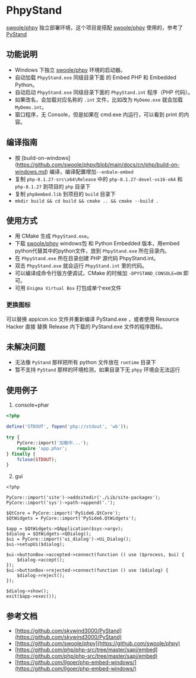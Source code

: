 # PhpyStand
[swoole/phpy](https://github.com/swoole/phpy) 独立部署环境，这个项目是搭配 [swoole/phpy](https://github.com/swoole/phpy) 使用的，参考了[PyStand](https://github.com/skywind3000/PyStand)

## 功能说明

- Windows 下独立 [swoole/phpy](https://github.com/swoole/phpy) 环境的启动器。
- 自动加载 `PhpyStand.exe` 同级目录下面 的 Embed PHP 和 Embedded Python。
- 自动启动 `PhpyStand.exe` 同级目录下面的 `PhpyStand.int` 程序（PHP 代码）。
- 如果改名，会加载对应名称的 `.int` 文件，比如改为 `MyDemo.exe` 就会加载 `MyDemo.int`。
- 窗口程序，无 Console，但是如果在 cmd.exe 内运行，可以看到 print 的内容。


## 编译指南
- 按 [build-on-windows] (https://github.com/swoole/phpy/blob/main/docs/cn/php/build-on-windows.md) 编译，编译配置增加`--enbale-embed`
- 复制 `php-8.1.27-src\x64\Release` 中的 `php-8.1.27-devel-vs16-x64` 和 `php-8.1.27` 到项目的 `php` 目录下
- 复制 `php8embed.lib` 到项目的 `build` 目录下
- `mkdir build && cd build && cmake .. && cmake --build .`


## 使用方式

- 用 CMake 生成 `PhpyStand.exe`。
- 下载 [swoole/phpy](https://github.com/swoole/phpy) windows包 和 Python Embedded 版本，用embed python代替其中的python文件，放到 `PhpyStand.exe` 所在目录内。
- 在 `PhpyStand.exe` 所在目录创建 PHP 源代码 PhpyStand.int。
- 双击 `PhpyStand.exe` 就会运行 `PhpyStand.int` 里的代码。
- 可以编译成命令行版方便调试，CMake 的时候加 `-DPYSTAND_CONSOLE=ON` 即可。
- 可用 `Enigma Virtual Box` 打包成单个exe文件

### 更换图标

可以替换 appicon.ico 文件并重新编译 PyStand.exe ，或者使用 Resource Hacker 直接
替换 Release 内下载的 PyStand.exe 文件的程序图标。

## 未解决问题
- 无法像 `PyStand` 那样把所有 python 文件放在 `runtime` 目录下 
- 暂不支持 `PyStand` 那样的环境检测，如果目录下无 `phpy` 环境会无法运行

## 使用例子
1. console+phar
```php
<?php

define('STDOUT', fopen('php://stdout', 'wb'));

try {
    PyCore::import('加载中...');
    require 'app.phar';
} finally {
    fclose(STDOUT);
}
```

2. gui
```
<?php

PyCore::import('site')->addsitedir('./Lib/site-packages');
PyCore::import('sys')->path->append('.');

$QtCore = PyCore::import('PySide6.QtCore');
$QtWidgets = PyCore::import('PySide6.QtWidgets');

$app = $QtWidgets->QApplication($sys->argv);
$dialog = $QtWidgets->QDialog();
$ui = PyCore::import('ui_dialog')->Ui_Dialog();
$ui->setupUi($dialog);

$ui->buttonBox->accepted->connect(function () use ($process, $ui) {
    $dialog->accept();
});
$ui->buttonBox->rejected->connect(function () use ($dialog) {
    $dialog->reject();
});

$dialog->show();
exit($app->exec());
```

## 参考文档
- [https://github.com/skywind3000/PyStand](https://github.com/skywind3000/PyStand)  
- [https://github.com/swoole/phpy](https://github.com/swoole/phpy)  
- [https://github.com/php/php-src/tree/master/sapi/embed](https://github.com/php/php-src/tree/master/sapi/embed)  
- [https://github.com/llgoer/php-embed-windows/](https://github.com/llgoer/php-embed-windows/)  
